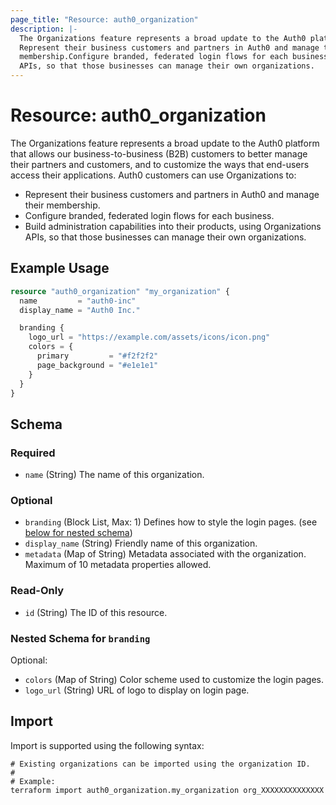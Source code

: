 ```yaml
---
page_title: "Resource: auth0_organization"
description: |-
  The Organizations feature represents a broad update to the Auth0 platform that allows our business-to-business (B2B) customers to better manage their partners and customers, and to customize the ways that end-users access their applications. Auth0 customers can use Organizations to:
  Represent their business customers and partners in Auth0 and manage their
  membership.Configure branded, federated login flows for each business.Build administration capabilities into their products, using Organizations
  APIs, so that those businesses can manage their own organizations.
---
```


# Resource: auth0_organization

The Organizations feature represents a broad update to the Auth0 platform that allows our business-to-business (B2B) customers to better manage their partners and customers, and to customize the ways that end-users access their applications. Auth0 customers can use Organizations to:

  - Represent their business customers and partners in Auth0 and manage their
    membership.
  - Configure branded, federated login flows for each business.
  - Build administration capabilities into their products, using Organizations
    APIs, so that those businesses can manage their own organizations.

## Example Usage

```terraform
resource "auth0_organization" "my_organization" {
  name         = "auth0-inc"
  display_name = "Auth0 Inc."

  branding {
    logo_url = "https://example.com/assets/icons/icon.png"
    colors = {
      primary         = "#f2f2f2"
      page_background = "#e1e1e1"
    }
  }
}
```

<!-- schema generated by tfplugindocs -->
## Schema

### Required

- `name` (String) The name of this organization.

### Optional

- `branding` (Block List, Max: 1) Defines how to style the login pages. (see [below for nested schema](#nestedblock--branding))
- `display_name` (String) Friendly name of this organization.
- `metadata` (Map of String) Metadata associated with the organization. Maximum of 10 metadata properties allowed.

### Read-Only

- `id` (String) The ID of this resource.

<a id="nestedblock--branding"></a>
### Nested Schema for `branding`

Optional:

- `colors` (Map of String) Color scheme used to customize the login pages.
- `logo_url` (String) URL of logo to display on login page.

## Import

Import is supported using the following syntax:

```shell
# Existing organizations can be imported using the organization ID.
#
# Example:
terraform import auth0_organization.my_organization org_XXXXXXXXXXXXXX
```
